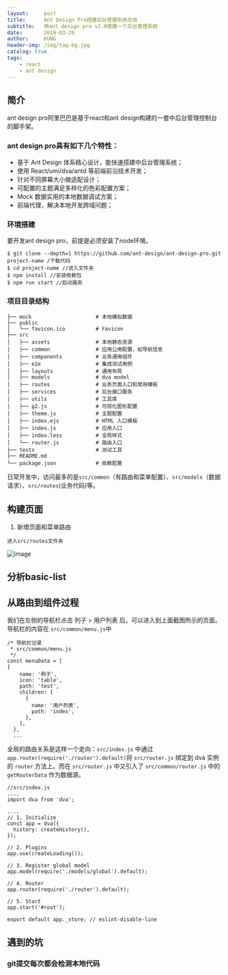 ```yaml
---
layout:     post
title:      Ant Design Pro搭建后台管理系统总结
subtitle:   用ant design pro v1.0搭建一个后台管理系统
date:       2019-03-29
author:     KUNG
header-img: /img/tag-bg.jpg
catalog: true
tags:
    - react
    - ant design
---
```


## 简介

ant design pro阿里巴巴是基于react和ant design构建的一套中后台管理控制台的脚手架。 


### ant design pro具有如下几个特性：

- 基于 Ant Design 体系精心设计，能快速搭建中后台管理系统；
- 使用 React/umi/dva/antd 等前端前沿技术开发；
- 针对不同屏幕大小做适配设计；
- 可配置的主题满足多样化的色彩配置方案；
- Mock 数据实用的本地数据调试方案；
- 前端代理，解决本地开发跨域问题；

### 环境搭建

要开发ant design pro，前提是必须安装了node环境。

```
$ git clone --depth=1 https://github.com/ant-design/ant-design-pro.git project-name /下载代码
$ cd project-name //进入文件夹
$ npm install //安装依赖包
$ npm run start //启动服务
```

### 项目目录结构

```
├── mock                     # 本地模拟数据
├── public
│   └── favicon.ico          # Favicon
├── src
│   ├── assets               # 本地静态资源
│   ├── common               # 应用公用配置，如导航信息
│   ├── components           # 业务通用组件
│   ├── e2e                  # 集成测试用例
│   ├── layouts              # 通用布局
│   ├── models               # dva model
│   ├── routes               # 业务页面入口和常用模板
│   ├── services             # 后台接口服务
│   ├── utils                # 工具库
│   ├── g2.js                # 可视化图形配置
│   ├── theme.js             # 主题配置
│   ├── index.ejs            # HTML 入口模板
│   ├── index.js             # 应用入口
│   ├── index.less           # 全局样式
│   └── router.js            # 路由入口
├── tests                    # 测试工具
├── README.md
└── package.json             # 依赖配置
```

日常开发中，访问最多的是`src/common`（有路由和菜单配置）、`src/models`（数据请求）、`src/routes`(业务代码)等。

## 构建页面

1. 新增页面和菜单路由

```
进入src/routes文件夹
```

![image](https://upload-images.jianshu.io/upload_images/4273576-6244dbd581a030f7.png?imageMogr2/auto-orient/strip%7CimageView2/2/w/700)



## 分析basic-list



## 从路由到组件过程

我们在左侧的导航栏点击 列子 > 用户列表 后，可以进入到上面截图所示的页面。导航栏的内容在 `src/common/menu.js`中



```
/* 导航栏记录
 * src/common/menu.js
 */
const menuData = [
{
    name: '例子',
    icon: 'table',
    path: 'test',
    children: [
      {
        name: '用户列表',
        path: 'index',
      },
    ],
  },
  ...
```
全局的路由关系是这样一个走向：`src/index.js` 中通过 `app.router(require('./router').default)`将 `src/router.js` 绑定到 dva 实例的 `router` 方法上。而在 `src/router.js` 中又引入了 `src/common/router.js` 中的 `getRouterData` 作为数据源。


```
//src/index.js
....
import dva from 'dva';

....
// 1. Initialize
const app = dva({
  history: createHistory(),
});

// 2. Plugins
app.use(createLoading());

// 3. Register global model
app.model(require('./models/global').default);

// 4. Router
app.router(require('./router').default);

// 5. Start
app.start('#root');

export default app._store; // eslint-disable-line

```


## 遇到的坑

### git提交每次都会检测本地代码


